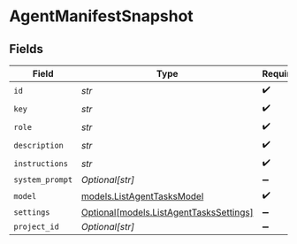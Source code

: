 # AgentManifestSnapshot


## Fields

| Field                                                                          | Type                                                                           | Required                                                                       | Description                                                                    |
| ------------------------------------------------------------------------------ | ------------------------------------------------------------------------------ | ------------------------------------------------------------------------------ | ------------------------------------------------------------------------------ |
| `id`                                                                           | *str*                                                                          | :heavy_check_mark:                                                             | N/A                                                                            |
| `key`                                                                          | *str*                                                                          | :heavy_check_mark:                                                             | N/A                                                                            |
| `role`                                                                         | *str*                                                                          | :heavy_check_mark:                                                             | N/A                                                                            |
| `description`                                                                  | *str*                                                                          | :heavy_check_mark:                                                             | N/A                                                                            |
| `instructions`                                                                 | *str*                                                                          | :heavy_check_mark:                                                             | N/A                                                                            |
| `system_prompt`                                                                | *Optional[str]*                                                                | :heavy_minus_sign:                                                             | N/A                                                                            |
| `model`                                                                        | [models.ListAgentTasksModel](../models/listagenttasksmodel.md)                 | :heavy_check_mark:                                                             | N/A                                                                            |
| `settings`                                                                     | [Optional[models.ListAgentTasksSettings]](../models/listagenttaskssettings.md) | :heavy_minus_sign:                                                             | N/A                                                                            |
| `project_id`                                                                   | *Optional[str]*                                                                | :heavy_minus_sign:                                                             | N/A                                                                            |